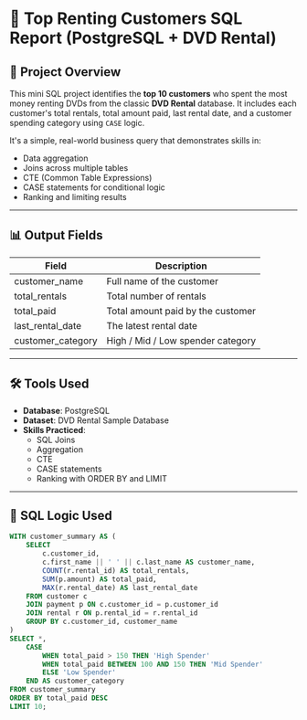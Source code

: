 # 🎯 Top Renting Customers SQL Report (PostgreSQL + DVD Rental)

## 📘 Project Overview

This mini SQL project identifies the **top 10 customers** who spent the most money renting DVDs from the classic **DVD Rental** database. It includes each customer's total rentals, total amount paid, last rental date, and a customer spending category using `CASE` logic.

It's a simple, real-world business query that demonstrates skills in:
- Data aggregation
- Joins across multiple tables
- CTE (Common Table Expressions)
- CASE statements for conditional logic
- Ranking and limiting results

---

## 📊 Output Fields

| Field               | Description                         |
|---------------------|-------------------------------------|
| customer_name       | Full name of the customer           |
| total_rentals       | Total number of rentals             |
| total_paid          | Total amount paid by the customer   |
| last_rental_date    | The latest rental date              |
| customer_category   | High / Mid / Low spender category   |

---

## 🛠️ Tools Used

- **Database**: PostgreSQL
- **Dataset**: DVD Rental Sample Database
- **Skills Practiced**:
  - SQL Joins
  - Aggregation
  - CTE
  - CASE statements
  - Ranking with ORDER BY and LIMIT

---

## 🧠 SQL Logic Used

```sql
WITH customer_summary AS (
    SELECT 
        c.customer_id,
        c.first_name || ' ' || c.last_name AS customer_name,
        COUNT(r.rental_id) AS total_rentals,
        SUM(p.amount) AS total_paid,
        MAX(r.rental_date) AS last_rental_date
    FROM customer c
    JOIN payment p ON c.customer_id = p.customer_id
    JOIN rental r ON p.rental_id = r.rental_id
    GROUP BY c.customer_id, customer_name
)
SELECT *,
    CASE 
        WHEN total_paid > 150 THEN 'High Spender'
        WHEN total_paid BETWEEN 100 AND 150 THEN 'Mid Spender'
        ELSE 'Low Spender'
    END AS customer_category
FROM customer_summary
ORDER BY total_paid DESC
LIMIT 10;
